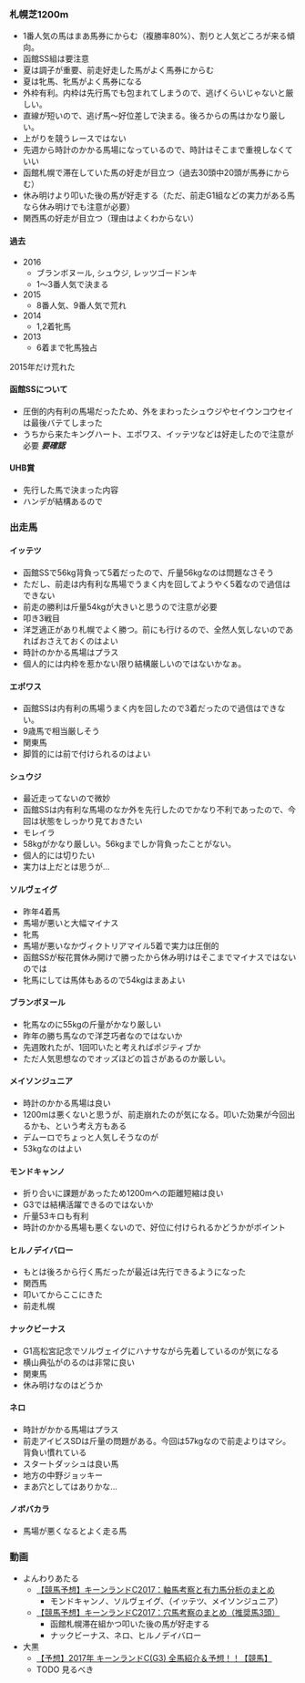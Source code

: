 ### 札幌芝1200m
* 1番人気の馬はまあ馬券にからむ（複勝率80%）、割りと人気どころが来る傾向。
* 函館SS組は要注意
* 夏は調子が重要、前走好走した馬がよく馬券にからむ
* 夏は牝馬、牝馬がよく馬券になる
* 外枠有利。内枠は先行馬でも包まれてしまうので、逃げくらいじゃないと厳しい。
* 直線が短いので、逃げ馬〜好位差しで決まる。後ろからの馬はかなり厳しい。
* 上がりを競うレースではない
* 先週から時計のかかる馬場になっているので、時計はそこまで重視しなくていい
* 函館札幌で滞在していた馬の好走が目立つ（過去30頭中20頭が馬券にからむ）
* 休み明けより叩いた後の馬が好走する（ただ、前走G1組などの実力がある馬なら休み明けでも注意が必要）
* 関西馬の好走が目立つ（理由はよくわからない）

#### 過去
* 2016
  * ブランボヌール, シュウジ, レッツゴードンキ
  * 1〜3番人気で決まる
* 2015
  * 8番人気、9番人気で荒れ
* 2014
  * 1,2着牝馬
* 2013
  * 6着まで牝馬独占

2015年だけ荒れた

#### 函館SSについて
* 圧倒的内有利の馬場だったため、外をまわったシュウジやセイウンコウセイは最後バテてしまった
* うちから来たキングハート、エポワス、イッテツなどは好走したので注意が必要 ___要確認___

#### UHB賞
* 先行した馬で決まった内容
* ハンデが結構あるので

### 出走馬

#### イッテツ
* 函館SSで56kg背負って5着だったので、斤量56kgなのは問題なさそう
* ただし、前走は内有利な馬場でうまく内を回してようやく5着なので過信はできない
* 前走の勝利は斤量54kgが大きいと思うので注意が必要
* 叩き3戦目
* 洋芝適正があり札幌でよく勝つ。前にも行けるので、全然人気しないのであればおさえておくのはよい
* 時計のかかる馬場はプラス
* 個人的には内枠を惹かない限り結構厳しいのではないかなぁ。

#### エポワス
* 函館SSは内有利の馬場うまく内を回したので3着だったので過信はできない。
* 9歳馬で相当厳しそう
* 関東馬
* 脚質的には前で付けられるのはよい

#### シュウジ
* 最近走ってないので微妙
* 函館SSは内有利な馬場のなか外を先行したのでかなり不利であったので、今回は状態をしっかり見ておきたい
* モレイラ
* 58kgがかなり厳しい。56kgまでしか背負ったことがない。
* 個人的には切りたい
* 実力は上だとは思うが...

#### ソルヴェイグ
* 昨年4着馬
* 馬場が悪いと大幅マイナス
* 牝馬
* 馬場が悪いなかヴィクトリアマイル5着で実力は圧倒的
* 函館SSが桜花賞休み開けで勝ったから休み明けはそこまでマイナスではないのでは
* 牝馬にしては馬体もあるので54kgはまあよい

#### ブランボヌール
* 牝馬なのに55kgの斤量がかなり厳しい
* 昨年の勝ち馬なので洋芝巧者なのではないか
* 先週敗れたが、1回叩いたと考えればポジティブか
* ただ人気思想なのでオッズほどの旨さがあるのか厳しい。

#### メイソンジュニア
* 時計のかかる馬場は良い
* 1200mは悪くないと思うが、前走崩れたのが気になる。叩いた効果が今回出るかも、という考え方もある
* デムーロでちょっと人気しそうなのが
* 53kgなのはよい

#### モンドキャンノ
* 折り合いに課題があったため1200mへの距離短縮は良い
* G3では結構活躍できるのではないか
* 斤量53キロも有利
* 時計のかかる馬場も悪くないので、好位に付けられるかどうかがポイント

#### ヒルノデイバロー
* もとは後ろから行く馬だったが最近は先行できるようになった
* 関西馬
* 叩いてからここにきた
* 前走札幌

#### ナックビーナス
* G1高松宮記念でソルヴェイグにハナサながら先着しているのが気になる
* 横山典弘がのるのは非常に良い
* 関東馬
* 休み明けなのはどうか

#### ネロ
* 時計がかかる馬場はプラス
* 前走アイビスSDは斤量の問題がある。今回は57kgなので前走よりはマシ。背負い慣れている
* スタートダッシュは良い馬
* 地方の中野ジョッキー
* まあ穴としてはありかな...

#### ノボバカラ
* 馬場が悪くなるとよく走る馬

### 動画
* よんわりあたる
  * [【競馬予想】キーンランドC2017：軸馬考察と有力馬分析のまとめ](https://www.youtube.com/watch?v=fby1893UWwU)
    * モンドキャンノ、ソルヴェイグ、（イッテツ、メイソンジュニア）
  * [【競馬予想】キーンランドC2017：穴馬考察のまとめ（推奨馬3頭）](https://www.youtube.com/watch?v=0tRhPKZePK4)
    * 函館札幌滞在組かつ叩いた後の馬が好走する
    * ナックビーナス、ネロ、ヒルノデイバロー
* 大黒
  * [【予想】2017年 キーンランドC(G3) 全馬紹介＆予想！！【競馬】](https://www.youtube.com/watch?v=W_Wuu1Z8QOY)
  * TODO 見るべき
